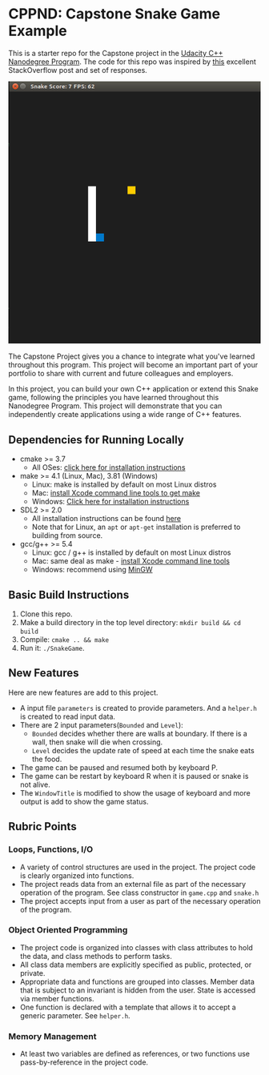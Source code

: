 # CPPND: Capstone Snake Game Example

This is a starter repo for the Capstone project in the [Udacity C++ Nanodegree Program](https://www.udacity.com/course/c-plus-plus-nanodegree--nd213). The code for this repo was inspired by [this](https://codereview.stackexchange.com/questions/212296/snake-game-in-c-with-sdl) excellent StackOverflow post and set of responses.

<img src="snake_game.gif"/>

The Capstone Project gives you a chance to integrate what you've learned throughout this program. This project will become an important part of your portfolio to share with current and future colleagues and employers.

In this project, you can build your own C++ application or extend this Snake game, following the principles you have learned throughout this Nanodegree Program. This project will demonstrate that you can independently create applications using a wide range of C++ features.

## Dependencies for Running Locally
* cmake >= 3.7
  * All OSes: [click here for installation instructions](https://cmake.org/install/)
* make >= 4.1 (Linux, Mac), 3.81 (Windows)
  * Linux: make is installed by default on most Linux distros
  * Mac: [install Xcode command line tools to get make](https://developer.apple.com/xcode/features/)
  * Windows: [Click here for installation instructions](http://gnuwin32.sourceforge.net/packages/make.htm)
* SDL2 >= 2.0
  * All installation instructions can be found [here](https://wiki.libsdl.org/Installation)
  * Note that for Linux, an `apt` or `apt-get` installation is preferred to building from source.
* gcc/g++ >= 5.4
  * Linux: gcc / g++ is installed by default on most Linux distros
  * Mac: same deal as make - [install Xcode command line tools](https://developer.apple.com/xcode/features/)
  * Windows: recommend using [MinGW](http://www.mingw.org/)

## Basic Build Instructions

1. Clone this repo.
2. Make a build directory in the top level directory: `mkdir build && cd build`
3. Compile: `cmake .. && make`
4. Run it: `./SnakeGame`.

## New Features

Here are new features are add to this project.

- A input file `parameters` is created to provide parameters. And a `helper.h` is created to read input data.
- There are 2 input parameters(`Bounded` and `Level`):
  -  `Bounded` decides whether there are walls at boundary. If there is a wall, then snake will die when crossing. 
  -  `Level` decides the update rate of speed at each time the snake eats the food.
- The game can be paused and resumed both by keyboard P.
- The game can be restart by keyboard R when it is paused or snake is not alive.
- The `WindowTitle` is modified to show the usage of keyboard and more output is add to show the game status.

## Rubric Points

### Loops, Functions, I/O

- A variety of control structures are used in the project. The project code is clearly organized into functions.
- The project reads data from an external file as part of the necessary operation of the program. See class constructor in `game.cpp` and `snake.h`
- The project accepts input from a user as part of the necessary operation of the program.

### Object Oriented Programming

- The project code is organized into classes with class attributes to hold the data, and class methods to perform tasks. 
- All class data members are explicitly specified as public, protected, or private.
- Appropriate data and functions are grouped into classes. Member data that is subject to an invariant is hidden from the user. State is accessed via member functions.
- One function is declared with a template that allows it to accept a generic parameter. See `helper.h`.

### Memory Management

- At least two variables are defined as references, or two functions use pass-by-reference in the project code.